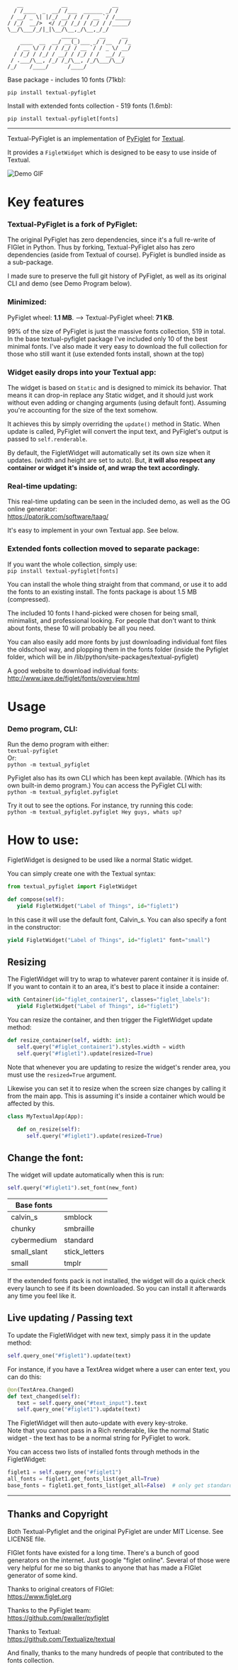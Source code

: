 ```
   __            __              __                    
  / /____  _  __/ /___  ______ _/ /                    
 / __/ _ \| |/_/ __/ / / / __ `/ /_____                
/ /_/  __/>  </ /_/ /_/ / /_/ / /_____/                
\__/\___/_/|_|\__/\__,_/\__,_/_/                       
                 _____       __     __                 
    ____  __  __/ __(_)___ _/ /__  / /_                
   / __ \/ / / / /_/ / __ `/ / _ \/ __/                
  / /_/ / /_/ / __/ / /_/ / /  __/ /_                  
 / .___/\__, /_/ /_/\__, /_/\___/\__/                  
/_/    /____/      /____/                              
```

Base package - includes 10 fonts (71kb):   
```
pip install textual-pyfiglet
```
Install with extended fonts collection - 519 fonts (1.6mb):   
```
pip install textual-pyfiglet[fonts]
```
------------------------------------------

Textual-PyFiglet is an implementation of [PyFiglet](https://github.com/pwaller/pyfiglet) for [Textual](https://github.com/Textualize/textual).

It provides a `FigletWidget` which is designed to be easy to use inside of Textual.

![Demo GIF](https://raw.githubusercontent.com/edward-jazzhands/textual-pyfiglet/refs/heads/main/demo.gif)

# Key features


### Textual-PyFiglet is a fork of PyFiglet:

The original PyFiglet has zero dependencies, since it's a full re-write of FIGlet in Python. Thus by forking, Textual-PyFiglet also has zero dependencies (aside from Textual of course). PyFiglet is bundled inside as a sub-package.

I made sure to preserve the full git history of PyFiglet, as well as its original CLI and demo (see Demo Program below).

### Minimized:

PyFiglet wheel: **1.1 MB**.  -->   Textual-PyFiglet wheel: **71 KB**.

99% of the size of PyFiglet is just the massive fonts collection, 519 in total. In the base textual-pyfiglet package I've included only 10 of the best minimal fonts. I've also made it very easy to download the full collection for those who still want it (use extended fonts install, shown at the top)

### Widget easily drops into your Textual app:

The widget is based on `Static` and is designed to mimick its behavior. That means it can drop-in replace any Static widget, and it should just work without even adding or changing arguments (using default font). Assuming you're accounting for the size of the text somehow.

It achieves this by simply overriding the `update()` method in Static. When update is called, PyFiglet will convert the input text, and PyFiglet's output is passed to `self.renderable`.

By default, the FigletWidget will automatically set its own size when it updates. (width and height are set to auto). But, **it will also respect any container or widget it's inside of, and wrap the text accordingly.**

### Real-time updating:

This real-time updating can be seen in the included demo, as well as the OG online generator:   
https://patorjk.com/software/taag/

It's easy to implement in your own Textual app. See below.

### Extended fonts collection moved to separate package:

If you want the whole collection, simply use:   
`pip install textual-pyfiglet[fonts]`

You can install the whole thing straight from that command, or use it to add the fonts to an existing install. The fonts package is about 1.5 MB (compressed). 

The included 10 fonts I hand-picked were chosen for being small, minimalist, and professional looking. For people that don't want to think about fonts, these 10 will probably be all you need.

You can also easily add more fonts by just downloading individual font files the oldschool way, and plopping them in the fonts folder (inside the Pyfiglet folder, which will be in /lib/python/site-packages/textual-pyfiglet)

A good website to download individual fonts:
http://www.jave.de/figlet/fonts/overview.html

# Usage

### Demo program, CLI:
Run the demo program with either:   
`textual-pyfiglet`   
Or:   
`python -m textual_pyfiglet`

PyFiglet also has its own CLI which has been kept available. (Which has its own built-in demo program.) You can access the PyFiglet CLI with:   
`python -m textual_pyfiglet.pyfiglet`

Try it out to see the options. For instance, try running this code:   
`python -m textual_pyfiglet.pyfiglet Hey guys, whats up?`   

# How to use:

FigletWidget is designed to be used like a normal Static widget.

You can simply create one with the  Textual syntax:

```python
from textual_pyfiglet import FigletWidget

def compose(self):
   yield FigletWidget("Label of Things", id="figlet1")
```

In this case it will use the default font, Calvin_s. You can also specify a font in the constructor:

```python
yield FigletWidget("Label of Things", id="figlet1" font="small")
```

## Resizing

The FigletWidget will try to wrap to whatever parent container it is inside of. If you want to contain it to an area, it's best to place it inside a container:

```python
with Container(id="figlet_container1", classes="figlet_labels"):
   yield FigletWidget("Label of Things", id="figlet1")
```

You can resize the container, and then trigger the FigletWidget update method:

```python
def resize_container(self, width: int):
   self.query("#figlet_container1").styles.width = width
   self.query("#figlet1").update(resized=True)
```
Note that whenever you are updating to resize the widget's render area, you must use the `resized=True` argument.

Likewise you can set it to resize when the screen size changes by calling it from the main app. This is assuming it's inside a container which would be affected by this.

```python
class MyTextualApp(App):

   def on_resize(self):
      self.query("#figlet1").update(resized=True)
```
## Change the font:

The widget will update automatically when this is run:
```python
self.query("#figlet1").set_font(new_font)
```
| Base fonts  |                |
|-------------|----------------|
| calvin_s    | smblock
| chunky      | smbraille 
| cybermedium | standard
| small_slant | stick_letters
| small       | tmplr

If the extended fonts pack is not installed, the widget will do a quick check every launch to see if its been downloaded. So you can install it afterwards any time you feel like it.

## Live updating / Passing text

To update the FigletWidget with new text, simply pass it in the update method:

```python
self.query_one("#figlet1").update(text)
```

For instance, if you have a TextArea widget where a user can enter text, you can do this:

```python
@on(TextArea.Changed)
def text_changed(self):
   text = self.query_one("#text_input").text
   self.query_one("#figlet1").update(text)
```
The FigletWidget will then auto-update with every key-stroke.   
Note that you cannot pass in a Rich renderable, like the normal Static widget - the text has to be a normal string for PyFiglet to work.

You can access two lists of installed fonts through methods in the FigletWidget:

```python
figlet1 = self.query_one("#figlet1")
all_fonts = figlet1.get_fonts_list(get_all=True)
base_fonts = figlet1.get_fonts_list(get_all=False)  # only get standard 10
```

-----------------------------------
## Thanks and Copyright

Both Textual-Pyfiglet and the original PyFiglet are under MIT License. See LICENSE file.

FIGlet fonts have existed for a long time. There's a bunch of good generators on the internet. Just google "figlet online".
Several of those were very helpful for me so big thanks to anyone that has made a FIGlet generator of some kind.

Thanks to original creators of FIGlet:   
https://www.figlet.org

Thanks to the PyFiglet team:   
https://github.com/pwaller/pyfiglet
 
Thanks to Textual:   
https://github.com/Textualize/textual   

And finally, thanks to the many hundreds of people that contributed to the fonts collection.